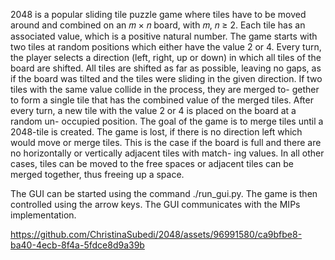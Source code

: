 2048 is a popular sliding tile puzzle game where tiles have to be moved around and combined on an 𝑚 × 𝑛 board, with 𝑚, 𝑛 ≥ 2. Each tile has an associated value, which is a positive natural number. The game starts with two tiles at random positions which either have the value 2 or 4. Every turn, the player selects a direction (left, right, up or down) in which all tiles of the board are shifted. All tiles are shifted as far as possible, leaving no gaps, as if the board was tilted and the tiles were sliding in the given direction. If two tiles with the same value collide in the process, they are merged to- gether to form a single tile that has the combined value of the merged tiles. After every turn, a new tile with the value 2 or 4 is placed on the board at a random un- occupied position. The goal of the game is to merge tiles until a 2048-tile is created. The game is lost, if there is no direction left which would move or merge tiles. This is the case if the board is full and there are no horizontally or vertically adjacent tiles with match- ing values. In all other cases, tiles can be moved to the free spaces or adjacent tiles can be merged together, thus freeing up a space.

The GUI can be started using the command ./run_gui.py. The game is then controlled using the arrow keys. The GUI communicates with the MIPs implementation.


https://github.com/ChristinaSubedi/2048/assets/96991580/ca9bfbe8-ba40-4ecb-8f4a-5fdce8d9a39b

